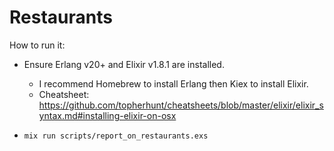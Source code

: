 # Restaurants

How to run it:

  * Ensure Erlang v20+ and Elixir v1.8.1 are installed.
    - I recommend Homebrew to install Erlang then Kiex to install Elixir.
    - Cheatsheet: https://github.com/topherhunt/cheatsheets/blob/master/elixir/elixir_syntax.md#installing-elixir-on-osx

  * `mix run scripts/report_on_restaurants.exs`
